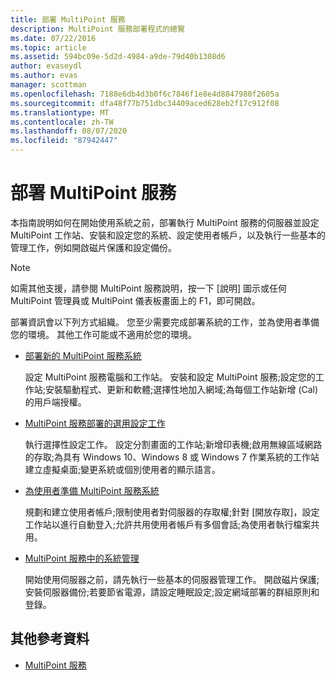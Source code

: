 ```yaml
---
title: 部署 MultiPoint 服務
description: MultiPoint 服務部署程式的總覽
ms.date: 07/22/2016
ms.topic: article
ms.assetid: 594bc09e-5d2d-4984-a9de-79d40b1308d6
author: evaseydl
ms.author: evas
manager: scottman
ms.openlocfilehash: 7188e6db4d3b0f6c7846f1e8e4d8847980f2605a
ms.sourcegitcommit: dfa48f77b751dbc34409aced628eb2f17c912f08
ms.translationtype: MT
ms.contentlocale: zh-TW
ms.lasthandoff: 08/07/2020
ms.locfileid: "87942447"
---
```

# <a name="deploying-multipoint-services"></a>部署 MultiPoint 服務

本指南說明如何在開始使用系統之前，部署執行 MultiPoint 服務的伺服器並設定 MultiPoint 工作站、安裝和設定您的系統、設定使用者帳戶，以及執行一些基本的管理工作，例如開啟磁片保護和設定備份。

> [!NOTE]
> 如需其他支援，請參閱 MultiPoint 服務說明，按一下 [說明] 圖示或任何 MultiPoint 管理員或 MultiPoint 儀表板畫面上的 F1，即可開啟。

部署資訊會以下列方式組織。 您至少需要完成部署系統的工作，並為使用者準備您的環境。 其他工作可能或不適用於您的環境。
-   [部署新的 MultiPoint 服務系統](Deploy-a-new-MultiPoint-services-system.md)

    設定 MultiPoint 服務電腦和工作站。 安裝和設定 MultiPoint 服務;設定您的工作站;安裝驅動程式、更新和軟體;選擇性地加入網域;為每個工作站新增 (Cal) 的用戶端授權。

-   [MultiPoint 服務部署的選用設定工作](Optional-configuration-tasks-for-a-MultiPoint-services-deployment.md)

    執行選擇性設定工作。 設定分割畫面的工作站;新增印表機;啟用無線區域網路的存取;為具有 Windows 10、Windows 8 或 Windows 7 作業系統的工作站建立虛擬桌面;變更系統或個別使用者的顯示語言。

-   [為使用者準備 MultiPoint 服務系統](Prepare-your-MultiPoint-services-system-for-users.md)

    規劃和建立使用者帳戶;限制使用者對伺服器的存取權;針對 [開放存取]，設定工作站以進行自動登入;允許共用使用者帳戶有多個會話;為使用者執行檔案共用。

-   [MultiPoint 服務中的系統管理](System-administration-in-MultiPoint-services.md)

    開始使用伺服器之前，請先執行一些基本的伺服器管理工作。 開啟磁片保護;安裝伺服器備份;若要節省電源，請設定睡眠設定;設定網域部署的群組原則和登錄。

## <a name="additional-references"></a>其他參考資料

- [MultiPoint 服務](MultiPoint-Services.md)
